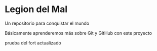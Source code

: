 # Legion del Mal
Un repositorio para conquistar el mundo

Básicamente aprenderemos más sobre Git y GitHub con este proyecto

prueba del fort actualizado
